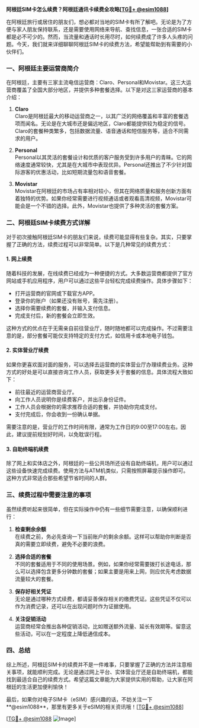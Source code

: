 **阿根廷SIM卡怎么续费？阿根廷通讯卡续费全攻略[[TG💪+ @esim1088](https://t.me/s/esim1088)]**

在阿根廷旅行或居住的朋友们，想必都对当地的SIM卡有所了解吧。无论是为了方便与家人朋友保持联系，还是需要使用网络来导航、查找信息，一张合适的SIM卡都是必不可少的。然而，当流量和通话时长用尽时，如何续费成了许多人头疼的问题。今天，我们就来详细聊聊阿根廷SIM卡的续费方法，希望能帮助到有需要的小伙伴们。

### 一、阿根廷主要运营商简介

在阿根廷，主要有三家主流电信运营商：Claro、Personal和Movistar。这三大运营商覆盖了全国大部分地区，并提供多种套餐选择。以下是对这三家运营商的基本介绍：

1. **Claro**  
   Claro是阿根廷最大的移动运营商之一，以其广泛的网络覆盖和丰富的套餐选项而闻名。无论是在大城市还是偏远地区，Claro都能提供较为稳定的信号。Claro的套餐种类繁多，包括数据流量、语音通话和短信服务等，适合不同需求的用户。

2. **Personal**  
   Personal以其灵活的套餐设计和优质的客户服务受到许多用户的青睐。它的网络速度通常较快，尤其是在大城市中表现优异。Personal还推出了不少针对国际游客的优惠活动，比如短期流量包和语音套餐。

3. **Movistar**  
   Movistar在阿根廷的市场占有率相对较小，但其在网络质量和服务创新方面有着独特的优势。如果你经常需要进行视频通话或者观看高清视频，Movistar可能会是一个不错的选择。此外，Movistar也提供了多种灵活的套餐方案。

### 二、阿根廷SIM卡续费方式详解

对于初次接触阿根廷SIM卡的朋友们来说，续费可能显得有些复杂。其实，只要掌握了正确的方法，续费过程可以非常简单。以下是几种常见的续费方式：

#### 1. 网上续费
随着科技的发展，在线续费已经成为一种便捷的方式。大多数运营商都提供了官方网站或手机应用程序，用户可以通过这些平台轻松完成续费操作。具体步骤如下：

- 打开运营商的官网或下载官方APP。
- 登录你的账户（如果还没有账号，需先注册）。
- 选择你需要续费的套餐，并输入支付信息。
- 完成支付后，新的套餐会立即生效。

这种方式的优点在于无需亲自前往营业厅，随时随地都可以完成操作。不过需要注意的是，部分套餐可能仅支持特定的支付方式，如信用卡或本地电子钱包。

#### 2. 实体营业厅续费
如果你更喜欢面对面的服务，可以选择去运营商的实体营业厅办理续费业务。这种方式的好处是可以直接咨询工作人员，获取更多关于套餐的信息。具体流程大致如下：

- 前往最近的运营商营业厅。
- 向工作人员说明你是续费客户，并出示身份证件。
- 工作人员会根据你的需求推荐合适的套餐，并协助你完成支付。
- 支付完成后，你会收到一份确认单据。

需要注意的是，营业厅的工作时间有限，通常为工作日的9:00至17:00左右。因此，建议提前规划好时间，以免耽误行程。

#### 3. 自助终端机续费
除了网上和实体店之外，阿根廷的一些公共场所还设有自助终端机，用户可以通过这些设备快速完成续费。使用方法与ATM机类似，只需按照屏幕提示操作即可。这种方式非常适合那些希望节省时间的人群。

### 三、续费过程中需要注意的事项

虽然续费听起来很简单，但在实际操作中仍有一些细节需要注意，以确保顺利进行：

1. **检查剩余余额**  
   在续费之前，务必先查询一下当前账户的剩余余额。这样可以帮助你判断是否真的需要立即续费，避免不必要的浪费。

2. **选择合适的套餐**  
   不同的套餐适用于不同的使用场景。例如，如果你经常需要拨打长途电话，那么可以选择包含更多分钟数的套餐；如果主要是用来上网，则应优先考虑数据流量较大的套餐。

3. **保存好相关凭证**  
   无论是通过哪种方式续费，都请妥善保存相关的缴费凭证。这些凭证不仅可以作为消费记录，还可以在出现问题时作为证据使用。

4. **关注促销活动**  
   运营商经常会推出各种促销活动，比如赠送额外流量、延长有效期等。留意这些活动，可以在一定程度上降低通信成本。

### 四、总结

综上所述，阿根廷SIM卡的续费并不是一件难事，只要掌握了正确的方法并注意相关事项，就能顺利完成。无论是通过网上平台、实体营业厅还是自助终端机，都能找到最适合自己的续费方式。希望这篇文章能为大家提供实用的帮助，让大家在阿根廷的生活更加便利愉快！

最后，如果你对电子SIM卡（eSIM）感兴趣的话，不妨关注一下**@esim1088**，那里有更多关于eSIM的相关资讯哦！[[TG💪+ @esim1088](https://t.me/s/esim1088)] 

[[TG💪+ @esim1088](https://t.me/s/esim1088) ![Image](https://i.postimg.cc/4NQfJmqS/Snipaste-2025-05-13-00-14-12.png)]